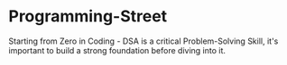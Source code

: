# Programming-Street
Starting from Zero in Coding - DSA is a critical Problem-Solving Skill, it's important to build a strong foundation before diving into it.
